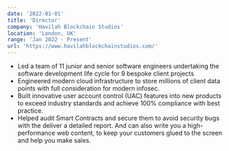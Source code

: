 ```yaml
---
date: '2022-01-01'
title: 'Director'
company: 'Havilah Blockchain Studios'
location: 'London, UK'
range: 'Jan 2022 - Present'
url: 'https://www.havilahblockchainstudios.com/'
---
```


- Led a team of 11 junior and senior software engineers undertaking the software development life cycle for 9 bespoke client projects
- Engineered modern cloud infrastructure to store millions of client data points with full consideration for modern infosec.
- Built innovative user account control (UAC) features into new products to exceed industry standards and achieve 100% compliance with best practice.
- Helped audit Smart Contracts and secure them to avoid security bugs with the deliver a detailed report. And can also write you a high-performance web content, to keep your customers glued to the screen and help you make sales.
